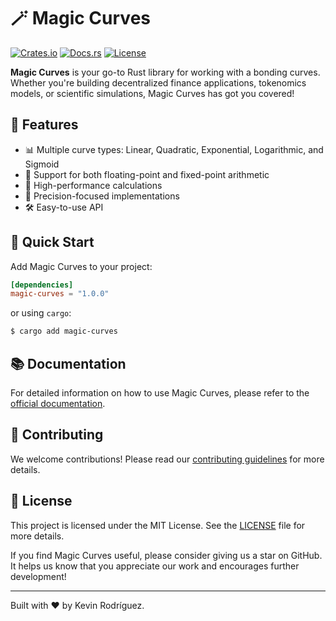 # 🪄 Magic Curves

[![Crates.io](https://img.shields.io/crates/v/magic-curves.svg)](https://crates.io/crates/magic-curves)
[![Docs.rs](https://docs.rs/magic-curves/badge.svg)](https://docs.rs/magic-curves)
[![License](https://img.shields.io/crates/l/magic-curves.svg)](LICENSE.md)

**Magic Curves** is your go-to Rust library for working with a bonding curves. Whether you're building decentralized finance applications, tokenomics models, or scientific simulations, Magic Curves has got you covered!

## 🌟 Features

- 📊 Multiple curve types: Linear, Quadratic, Exponential, Logarithmic, and Sigmoid
- 🔢 Support for both floating-point and fixed-point arithmetic
- 🚀 High-performance calculations
- 🧮 Precision-focused implementations
- 🛠️ Easy-to-use API

## 🚀 Quick Start

Add Magic Curves to your project:

```toml
[dependencies]
magic-curves = "1.0.0"
```

or using `cargo`:

```sh
$ cargo add magic-curves
```

## 📚 Documentation

For detailed information on how to use Magic Curves, please refer to the [official documentation](https://docs.rs/magic-curves).

## 🤝 Contributing

We welcome contributions! Please read our [contributing guidelines](CONTRIBUTING.md) for more details.

## 📜 License

This project is licensed under the MIT License. See the [LICENSE](LICENSE.md) file for more details.

If you find Magic Curves useful, please consider giving us a star on GitHub. It helps us know that you appreciate our work and encourages further development!

---

Built with ❤️ by Kevin Rodríguez.
